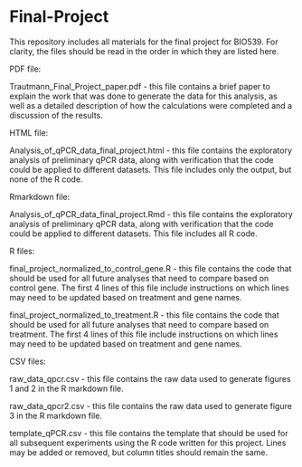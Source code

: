 # Final-Project
This repository includes all materials for the final project for BIO539. For clarity, the files should be read in the order in which they are listed here. 

PDF file:

Trautmann_Final_Project_paper.pdf - this file contains a brief paper to explain the work that was done to generate the data for this analysis, as well as a detailed description of how the calculations were completed and a discussion of the results. 

HTML file:

Analysis_of_qPCR_data_final_project.html - this file contains the exploratory analysis of preliminary qPCR data, along with verification that the code could be applied to different datasets. This file includes only the output, but none of the R code. 

Rmarkdown file:

Analysis_of_qPCR_data_final_project.Rmd - this file contains the exploratory analysis of preliminary qPCR data, along with verification that the code could be applied to different datasets. This file includes all R code.

R files:

final_project_normalized_to_control_gene.R - this file contains the code that should be used for all future analyses that need to compare based on control gene. The first 4 lines of this file include instructions on which lines may need to be updated based on treatment and gene names.

final_project_normalized_to_treatment.R - this file contains the code that should be used for all future analyses that need to compare based on treatment. The first 4 lines of this file include instructions on which lines may need to be updated based on treatment and gene names.

CSV files:
   
raw_data_qpcr.csv - this file contains the raw data used to generate figures 1 and 2 in the R markdown file.

raw_data_qpcr2.csv - this file contains the raw data used to generate figure 3 in the R markdown file.

template_qPCR.csv - this file contains the template that should be used for all subsequent experiments using the R code written for this project. Lines may be added or removed, but column titles should remain the same.
